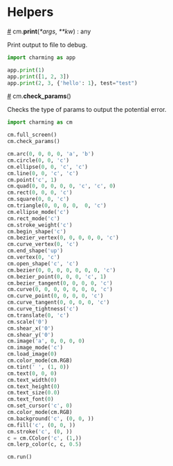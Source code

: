 # Helpers

<a name="print" href="#print">#</a> cm.**print**(*\*args*, *\*\*kw*) : any

Print output to file to debug.

```py
import charming as app

app.print(1)
app.print([1, 2, 3])
app.print(2, 3, {'hello': 1}, test="test")
```

<a name="check_params" href="#check_params">#</a> cm.**check_params**()

Checks the type of params to output the potential error.

```py
import charming as cm

cm.full_screen()
cm.check_params()

cm.arc(0, 0, 0, 0, 'a', 'b')
cm.circle(0, 0, 'c')
cm.ellipse(0, 0, 'c', 'c')
cm.line(0, 0, 'c', 'c')
cm.point('c', 1)
cm.quad(0, 0, 0, 0, 0, 'c', 'c', 0)
cm.rect(0, 0, 0, 'c')
cm.square(0, 0, 'c')
cm.triangle(0, 0, 0, 0,  0, 'c')
cm.ellipse_mode('c')
cm.rect_mode('c')
cm.stroke_weight('c')
cm.begin_shape('c')
cm.bezier_vertex(0, 0, 0, 0, 0, 'c')
cm.curve_vertex(0, 'c')
cm.end_shape('up')
cm.vertex(0, 'c')
cm.open_shape('c', 'c')
cm.bezier(0, 0, 0, 0, 0, 0, 0, 'c')
cm.bezier_point(0, 0, 0, 'c', 1)
cm.bezier_tangent(0, 0, 0, 0, 'c')
cm.curve(0, 0, 0, 0, 0, 0, 0, 'c')
cm.curve_point(0, 0, 0, 0, 'c')
cm.curve_tangent(0, 0, 0, 0, 'c')
cm.curve_tightness('c')
cm.translate(0, 'c')
cm.scale('0')
cm.shear_x('0')
cm.shear_y('0')
cm.image('a', 0, 0, 0, 0)
cm.image_mode('c')
cm.load_image(0)
cm.color_mode(cm.RGB)
cm.tint(' ', (1, 0))
cm.text(0, 0, 0)
cm.text_width(0)
cm.text_height(0)
cm.text_size(0.0)
cm.text_font(0)
cm.set_cursor('c', 0)
cm.color_mode(cm.RGB)
cm.background('c', (0, 0, ))
cm.fill('c', (0, 0, ))
cm.stroke('c', (0, ))
c = cm.CColor('c', (1,))
cm.lerp_color(c, c, 0.5)

cm.run()
```
  
